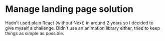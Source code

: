 # Manage landing page solution

Hadn't used plain React (without Next) in around 2 years so I decided to give myself a challenge.
Didn't use an animation library either, tried to keep things as simple as possible.
